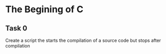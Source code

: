 # The Begining of C

## Task 0

Create a script the starts the compilation of a source code but stops after compilation
